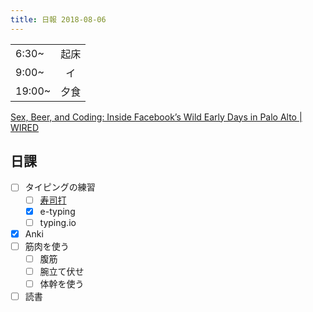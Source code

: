 ```yaml
---
title: 日報 2018-08-06
---
```


|       |      |
| :-    | :-:  |
| 6:30~ | 起床 |
| 9:00~ | イ   |
| 19:00~ | 夕食 |

[Sex, Beer, and Coding: Inside Facebook’s Wild Early Days in Palo Alto | WIRED](https://www.wired.com/story/sex-beer-and-coding-inside-facebooks-wild-early-days/)

## 日課

- [ ] タイピングの練習
	+ [ ] [寿司打](https://docs.google.com/spreadsheets/d/1Kt_ESiEI2aBxqAcuJOZcfwW_U2a2YpdKvFo4XRsfOWk/edit#gid=0)
	+ [x] e-typing
	+ [ ] typing.io
- [x] Anki
- [ ] 筋肉を使う
	+ [ ] 腹筋
	+ [ ] 腕立て伏せ
	+ [ ] 体幹を使う
- [ ] 読書
